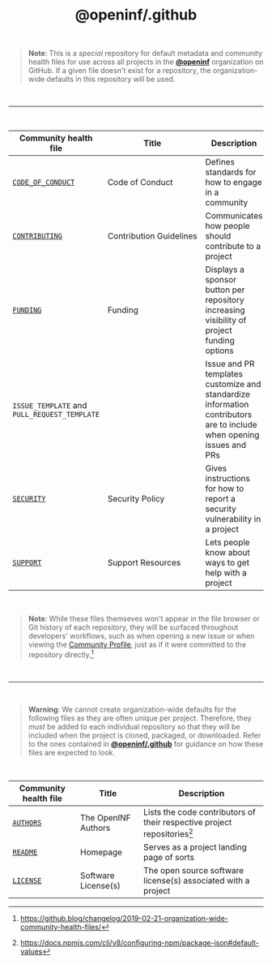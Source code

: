 <div align="center">

# @openinf/.github

</div>

<br />

> **Note**: This is a _special_ repository for default metadata and community
> health files for use across all projects in the [**@openinf**] organization on
> GitHub. If a given file doesn't exist for a repository, the organization-wide
> defaults in this repository will be used.

<br />

---

<br />

| Community health file                        | Title                        | Description                                                                                                          |
| -------------------------------------------- | ---------------------------- | -------------------------------------------------------------------------------------------------------------------- |
| [`CODE_OF_CONDUCT`]                          | Code&nbsp;of&nbsp;Conduct    | Defines standards for how to engage in a community                                                                   |
| [`CONTRIBUTING`]                             | Contribution&nbsp;Guidelines | Communicates how people should contribute to a project                                                               |
| [`FUNDING`]                                  | Funding                      | Displays a sponsor button per repository increasing visibility of project funding options                            |
| `ISSUE_TEMPLATE` and `PULL_REQUEST_TEMPLATE` |                              | Issue and PR templates customize and standardize information contributors are to include when opening issues and PRs |
| [`SECURITY`]                                 | Security&nbsp;Policy         | Gives instructions for how to report a security vulnerability in a project                                           |
| [`SUPPORT`]                                  | Support&nbsp;Resources       | Lets people know about ways to get help with a project                                                               |

<br />

> **Note**: While these files themseves won't appear in the file browser or Git
> history of each repository, they will be surfaced throughout developers'
> workflows, such as when opening a new issue or when viewing the [Community
> Profile], just as if it were committed to the repository directly.[^1]

<br />

---

<br />

> **Warning**: We cannot create organization-wide defaults for the following
> files as they are often unique per project. Therefore, they _must_ be added to
> each individual repository so that they will be included when the project is
> cloned, packaged, or downloaded. Refer to the ones contained in
> [**@openinf/.github**] for guidance on how these files are expected to look.

<br />

| Community health file | Title               | Description                                                              |
| --------------------- | ------------------- | ------------------------------------------------------------------------ |
| [`AUTHORS`]           | The OpenINF Authors | Lists the code contributors of their respective project repositories[^2] |
| [`README`]            | Homepage            | Serves as a project landing page of sorts                                |
| [`LICENSE`]           | Software License(s) | The open source software license(s) associated with a project            |

[^1]:
    https://github.blog/changelog/2019-02-21-organization-wide-community-health-files/

[^2]: https://docs.npmjs.com/cli/v8/configuring-npm/package-json#default-values

[**@openinf**]: https://github.com/openinf
[**@openinf/.github**]: https://github.com/openinf/.github
[`authors`]:
  https://github.com/openinf/.github/blob/HEAD/AUTHORS
  'List of people who have contributed code to this project'
[`code_of_conduct`]:
  https://github.com/openinf/.github/blob/HEAD/CODE_OF_CONDUCT.md
  'Standards for how to engage with this project community'
[`contributing`]:
  https://github.com/openinf/.github/blob/HEAD/CONTRIBUTING.md
  'Contribution guidelines for this project'
[`funding`]:
  https://github.com/openinf/.github/blob/HEAD/FUNDING.yml
  'Funding options for this project'
[`license`]:
  https://github.com/openinf/.github/blob/HEAD/LICENSE
  'The open source software license(s) associated with this project'
[`readme`]:
  https://github.com/openinf/.github/blob/HEAD/README.md
  'The landing/home page of this project'
[`security`]:
  https://github.com/openinf/.github/blob/HEAD/SECURITY.md
  'Instructions for how to report a security vulnerability with this project'
[`support`]:
  https://github.com/openinf/.github/blob/HEAD/SUPPORT.md
  'Where to get help on this project'
[community profile]:
  https://docs.github.com/en/communities/setting-up-your-project-for-healthy-contributions/about-community-profiles-for-public-repositories
